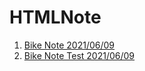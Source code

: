 # HTMLNote

1. [Bike Note 2021/06/09](#https://c55math4833.github.io/HTMLNote/Note/Bike_Note.html)
2. [Bike Note Test 2021/06/09](#https://c55math4833.github.io/HTMLNote/Note/Bike_Note_test.md)
